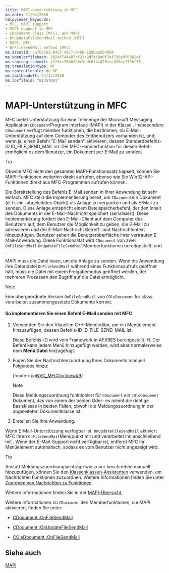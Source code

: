 ```yaml
---
title: MAPI-Unterstützung in MFC
ms.date: 11/04/2016
helpviewer_keywords:
- MFC, MAPI support
- MAPI support in MFC
- CDocument class [MFC], and MAPI
- OnUpdateFileSendMail method [MFC]
- MAPI, MFC
- OnFileSendMail method [MFC]
ms.assetid: cafbecb1-0427-4077-b4b8-159bae5b49b8
ms.openlocfilehash: 3024f744407cf33c8dfad8a6f7af736e0f8061ef
ms.sourcegitcommit: c123cc76bb2b6c5cde6f4c425ece420ac733bf70
ms.translationtype: MT
ms.contentlocale: de-DE
ms.lasthandoff: 04/14/2020
ms.locfileid: "81357001"
---
```

# <a name="mapi-support-in-mfc"></a>MAPI-Unterstützung in MFC

MFC bietet Unterstützung für eine Teilmenge der Microsoft Messaging Application `CDocument`Program Interface (MAPI) in der Klasse . Insbesondere `CDocument` verfügt member funktionen, die bestimmen, ob E-Mail-Unterstützung auf dem Computer des Endbenutzers vorhanden ist, und, wenn ja, einen Befehl "E-Mail senden" aktivieren, dessen Standardbefehls-ID ID_FILE_SEND_MAIL ist. Die MFC-Handlerfunktion für diesen Befehl ermöglicht es dem Benutzer, ein Dokument per E-Mail zu senden.

> [!TIP]
> Obwohl MFC nicht den gesamten MAPI-Funktionssatz kapselt, können Sie MAPI-Funktionen weiterhin direkt aufrufen, ebenso wie Sie Win32-API-Funktionen direkt aus MFC-Programmen aufrufen können.

Die Bereitstellung des Befehls E-Mail senden in Ihrer Anwendung ist sehr einfach. MFC stellt die Implementierung bereit, um `CDocument`ein Dokument (d. h. ein -abgeleitetes Objekt) als Anlage zu verpacken und als E-Mail zu senden. Diese Anlage entspricht einem Dateispeicherbefehl, der den Inhalt des Dokuments in der E-Mail-Nachricht speichert (serialisiert). Diese Implementierung fordert den E-Mail-Client auf dem Computer des Benutzers auf, dem Benutzer die Möglichkeit zu geben, die E-Mail zu adressieren und der E-Mail-Nachricht Betreff- und Nachrichtentext hinzuzufügen. Benutzer sehen die Benutzeroberfläche ihrer vertrauten E-Mail-Anwendung. Diese Funktionalität wird `CDocument` von zwei `OnFileSendMail` `OnUpdateFileSendMail`Memberfunktionen bereitgestellt: und .

MAPI muss die Datei lesen, um die Anlage zu senden. Wenn die Anwendung ihre Datendatei `OnFileSendMail` während eines Funktionsaufrufs geöffnet hält, muss die Datei mit einem Freigabemodus geöffnet werden, der mehreren Prozessen den Zugriff auf die Datei ermöglicht.

> [!NOTE]
> Eine übergeordnete Version `OnFileSendMail` von `COleDocument` for class verarbeitet zusammengesetzte Dokumente korrekt.

#### <a name="to-implement-a-send-mail-command-with-mfc"></a>So implementieren Sie einen Befehl E-Mail senden mit MFC

1. Verwenden Sie den Visuellen C++-Menüeditor, um ein Menüelement hinzuzufügen, dessen Befehls-ID ID_FILE_SEND_MAIL ist.

   Diese Befehls-ID wird vom Framework in AFXRES bereitgestellt. H. Der Befehl kann jedem Menü hinzugefügt werden, wird aber normalerweise dem **Menü Datei** hinzugefügt.

1. Fügen Sie der Nachrichtenzuordnung Ihres Dokuments manuell Folgendes hinzu:

   [!code-cpp[NVC_MFCDocView#9](../mfc/codesnippet/cpp/mapi-support-in-mfc_1.cpp)]

    > [!NOTE]
    >  Diese Meldungszuordnung funktioniert für `CDocument` ein `COleDocument` Dokument, das von einem der beiden Oder- es nimmt die richtige Basisklasse in beiden Fällen, obwohl die Meldungszuordnung in der abgeleiteten Dokumentklasse ist.

1. Erstellen Sie Ihre Anwendung.

Wenn E-Mail-Unterstützung verfügbar ist, `OnUpdateFileSendMail` aktiviert MFC Ihren `OnFileSendMail`Menüpunkt mit und verarbeitet ihn anschließend mit . Wenn der E-Mail-Support nicht verfügbar ist, entfernt MFC ihr Menüelement automatisch, sodass es vom Benutzer nicht angezeigt wird.

> [!TIP]
> Anstatt Meldungszuordnungseinträge wie zuvor beschrieben manuell hinzuzufügen, können Sie den [Klassenklassen-Assistenten](reference/mfc-class-wizard.md) verwenden, um Nachrichten Funktionen zuzuordnen. Weitere Informationen finden Sie unter [Zuordnen von Nachrichten zu Funktionen](../mfc/reference/mapping-messages-to-functions.md).

Weitere Informationen finden Sie in der [MAPI-Übersicht.](../mfc/mapi.md)

Weitere Informationen zu `CDocument` den Memberfunktionen, die MAPI aktivieren, finden Sie unter:

- [CDocument::OnFileSendMail](../mfc/reference/cdocument-class.md#onfilesendmail)

- [CDocument::OnUpdateFileSendMail](../mfc/reference/cdocument-class.md#onupdatefilesendmail)

- [COleDocument::OnFileSendMail](../mfc/reference/coledocument-class.md#onfilesendmail)

## <a name="see-also"></a>Siehe auch

[MAPI](../mfc/mapi.md)
